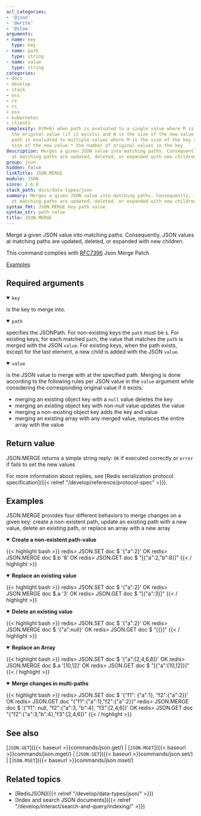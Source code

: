 ```yaml
---
acl_categories:
- '@json'
- '@write'
- '@slow'
arguments:
- name: key
  type: key
- name: path
  type: string
- name: value
  type: string
categories:
- docs
- develop
- stack
- oss
- rs
- rc
- oss
- kubernetes
- clients
complexity: O(M+N) when path is evaluated to a single value where M is the size of
  the original value (if it exists) and N is the size of the new value, O(M+N) when
  path is evaluated to multiple values where M is the size of the key and N is the
  size of the new value * the number of original values in the key
description: Merges a given JSON value into matching paths. Consequently, JSON values
  at matching paths are updated, deleted, or expanded with new children
group: json
hidden: false
linkTitle: JSON.MERGE
module: JSON
since: 2.6.0
stack_path: docs/data-types/json
summary: Merges a given JSON value into matching paths. Consequently, JSON values
  at matching paths are updated, deleted, or expanded with new children
syntax_fmt: JSON.MERGE key path value
syntax_str: path value
title: JSON.MERGE
---
```

Merge a given JSON value into matching paths. Consequently, JSON values at matching paths are updated, deleted, or expanded with new children.

This command complies with [RFC7396](https://datatracker.ietf.org/doc/html/rfc7396) Json Merge Patch

[Examples](#examples)

## Required arguments

<details open><summary><code>key</code></summary>

is the key to merge into.
</details>

<details open><summary><code>path</code></summary>

specifies the JSONPath. For non-existing keys the `path` must be `$`. For existing keys, for each matched `path`, the value that matches the `path` is merged with the JSON `value`. For existing keys, when the path exists, except for the last element, a new child is added with the JSON `value`.

</details>

<details open><summary><code>value</code></summary>

is the JSON value to merge with at the specified path. Merging is done according to the following rules per JSON value in the `value` argument while considering the corresponding original value if it exists:
*   merging an existing object key with a `null` value deletes the key
*   merging an existing object key with non-null value updates the value
*   merging a non-existing object key adds the key and value
*   merging an existing array with any merged value, replaces the entire array with the value
</details>

## Return value

JSON.MERGE returns a simple string reply: `OK` if executed correctly or `error` if fails to set the new values

For more information about replies, see [Redis serialization protocol specification]({{< relref "/develop/reference/protocol-spec" >}}).

## Examples

JSON.MERGE provides four different behaviors to merge changes on a given key: create a non-existent path, update an existing path with a new value, delete an existing path, or replace an array with a new array

<details open>
<summary><b>Create a non-existent path-value</b></summary>

{{< highlight bash >}}
redis> JSON.SET doc $ '{"a":2}'
OK
redis> JSON.MERGE doc $.b '8'
OK
redis> JSON.GET doc $
"[{\"a\":2,\"b\":8}]"
{{< / highlight >}}

</details>

<details open>
<summary><b>Replace an existing value</b></summary>

{{< highlight bash >}}
redis> JSON.SET doc $ '{"a":2}'
OK
redis> JSON.MERGE doc $.a '3'
OK
redis> JSON.GET doc $
"[{\"a\":3}]"
{{< / highlight >}}

</details>

<details open>
<summary><b>Delete an existing value</b></summary>

{{< highlight bash >}}
redis> JSON.SET doc $ '{"a":2}'
OK
redis> JSON.MERGE doc $ '{"a":null}'
OK
redis> JSON.GET doc $
"[{}]"
{{< / highlight >}}

</details>

<details open>
<summary><b>Replace an Array</b></summary>

{{< highlight bash >}}
redis> JSON.SET doc $ '{"a":[2,4,6,8]}'
OK
redis> JSON.MERGE doc $.a '[10,12]'
OK
redis> JSON.GET doc $
"[{\"a\":[10,12]}]"
{{< / highlight >}}

</details>


<details open>
<summary><b>Merge changes in multi-paths</b></summary>

{{< highlight bash >}}
redis> JSON.SET doc $ '{"f1": {"a":1}, "f2":{"a":2}}'
OK
redis> JSON.GET doc
"{\"f1\":{\"a\":1},\"f2\":{\"a\":2}}"
redis> JSON.MERGE doc $ '{"f1": null, "f2":{"a":3, "b":4}, "f3":[2,4,6]}'
OK
redis> JSON.GET doc
"{\"f2\":{\"a\":3,\"b\":4},\"f3\":[2,4,6]}"
{{< / highlight >}}

</details>

## See also

[`JSON.GET`]({{< baseurl >}}commands/json.get/) | [`JSON.MGET`]({{< baseurl >}}commands/json.mget/) | [`JSON.SET`]({{< baseurl >}}commands/json.set/) | [`JSON.MSET`]({{< baseurl >}}commands/json.mset/)

## Related topics

* [RedisJSON]({{< relref "/develop/data-types/json/" >}})
* [Index and search JSON documents]({{< relref "/develop/interact/search-and-query/indexing/" >}})

